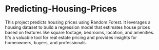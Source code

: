 # Predicting-Housing-Prices
This project predicts housing prices using Random Forest. It leverages a housing dataset to build a regression model that estimates house prices based on features like square footage, bedrooms, location, and amenities. It's a valuable tool for real estate pricing and provides insights for homeowners, buyers, and professionals.
